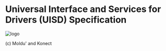 <h1>Universal Interface and Services for Drivers (UISD) Specification</h1>
<img scr="UISD.png" alt="logo">

(c) Moldu' and Konect
